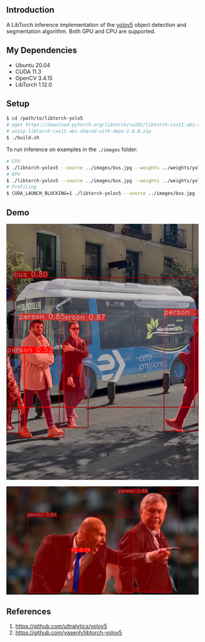 ## Introduction

A LibTorch inference implementation of the [yolov5](https://github.com/ultralytics/yolov5) object detection and segmentation algorithm. Both GPU and CPU are supported.



## My Dependencies

- Ubuntu 20.04
- CUDA 11.3
- OpenCV 3.4.15
- LibTorch 1.12.0


## Setup

```bash
$ cd /path/to/libtorch-yolo5
# wget https://download.pytorch.org/libtorch/cu102/libtorch-cxx11-abi-shared-with-deps-1.6.0.zip
# unzip libtorch-cxx11-abi-shared-with-deps-1.6.0.zip
$ ./build.sh
```

To run inference on examples in the `./images` folder:

```bash
# CPU
$ ./libtorch-yolov5 --source ../images/bus.jpg --weights ../weights/yolov5s.torchscript.pt --view-img
# GPU
$ ./libtorch-yolov5 --source ../images/bus.jpg --weights ../weights/yolov5s.torchscript.pt --gpu --view-img
# Profiling
$ CUDA_LAUNCH_BLOCKING=1 ./libtorch-yolov5 --source ../images/bus.jpg --weights ../weights/yolov5s.torchscript.pt --gpu --view-img
```


## Demo

![Bus](images/bus_out.jpg)



![Zidane](images/zidane_out.jpg)



## References

1. https://github.com/ultralytics/yolov5
2. https://github.com/yasenh/libtorch-yolov5
